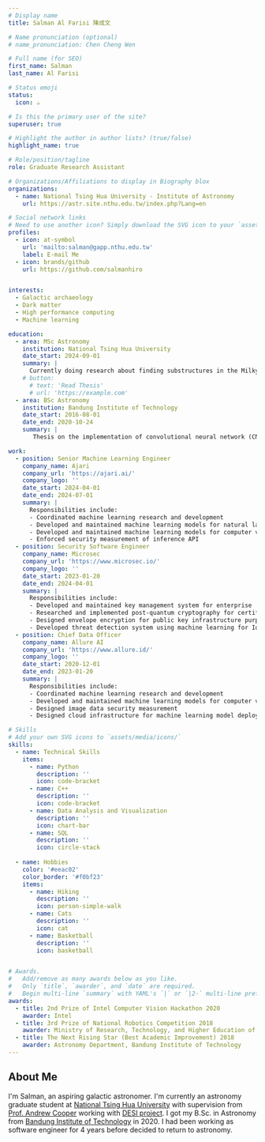 ```yaml
---
# Display name
title: Salman Al Farisi 陳成文

# Name pronunciation (optional)
# name_pronunciation: Chen Cheng Wen

# Full name (for SEO)
first_name: Salman 
last_name: Al Farisi

# Status emoji
status:
  icon: ☕️

# Is this the primary user of the site?
superuser: true

# Highlight the author in author lists? (true/false)
highlight_name: true

# Role/position/tagline
role: Graduate Research Assistant

# Organizations/Affiliations to display in Biography blox
organizations:
  - name: National Tsing Hua University - Institute of Astronomy
    url: https://astr.site.nthu.edu.tw/index.php?Lang=en

# Social network links
# Need to use another icon? Simply download the SVG icon to your `assets/media/icons/` folder.
profiles:
  - icon: at-symbol
    url: 'mailto:salman@gapp.nthu.edu.tw'
    label: E-mail Me
  - icon: brands/github
    url: https://github.com/salmanhiro


interests:
  - Galactic archaeology
  - Dark matter
  - High performance computing
  - Machine learning

education:
  - area: MSc Astronomy
    institution: National Tsing Hua University
    date_start: 2024-09-01
    summary: |
      Currently doing research about finding substructures in the Milky Way halo using DESI Milky Way survey data and galactic dynamics simulations. Beside that also investigating uniform manifold approximation and projection (UMAP) for the same purpose. Supervised by Professor Andrew Cooper.
    # button:
      # text: 'Read Thesis'
      # url: 'https://example.com'
  - area: BSc Astronomy
    institution: Bandung Institute of Technology
    date_start: 2016-08-01
    date_end: 2020-10-24
    summary: |
       Thesis on the implementation of convolutional neural network (CNN) for SDSS Apogee to determine stellar effective temperature, surface gravity, and metalicity. Supervised by Professor Mochamad Ikbal Arifyanto. Graduated with high distinction, third prize in national robotics competition, and awarded best academic improvement in second year.

work:
  - position: Senior Machine Learning Engineer
    company_name: Ajari
    company_url: 'https://ajari.ai/'
    company_logo: ''
    date_start: 2024-04-01
    date_end: 2024-07-01
    summary: |
      Responsibilities include:
      - Coordinated machine learning research and development
      - Developed and maintained machine learning models for natural language processing (NLP) using large language models (LLM) for government
      - Developed and maintained machine learning models for computer vision for mining industry
      - Enforced security measurement of inference API
  - position: Security Software Engineer
    company_name: Microsec
    company_url: 'https://www.microsec.io/'
    company_logo: ''
    date_start: 2023-01-20
    date_end: 2024-04-01
    summary: |
      Responsibilities include:
      - Developed and maintained key management system for enterprise
      - Researched and implemented post-quantum cryptography for certificate authority
      - Designed envelope encryption for public key infrastructure purpose
      - Developed threat detection system using machine learning for IoT devices
  - position: Chief Data Officer
    company_name: Allure AI
    company_url: 'https://www.allure.id/'
    company_logo: ''
    date_start: 2020-12-01
    date_end: 2023-01-20
    summary: |
      Responsibilities include:
      - Coordinated machine learning research and development
      - Developed and maintained machine learning models for computer vision for beauty industry
      - Designed image data security measurement
      - Designed cloud infrastructure for machine learning model deployment

# Skills
# Add your own SVG icons to `assets/media/icons/`
skills:
  - name: Technical Skills
    items:
      - name: Python
        description: ''
        icon: code-bracket
      - name: C++
        description: ''
        icon: code-bracket
      - name: Data Analysis and Visualization 
        description: ''
        icon: chart-bar
      - name: SQL
        description: ''
        icon: circle-stack
      
  - name: Hobbies
    color: '#eeac02'
    color_border: '#f0bf23'
    items:
      - name: Hiking
        description: ''
        icon: person-simple-walk
      - name: Cats
        description: ''
        icon: cat
      - name: Basketball
        description: ''
        icon: basketball


# Awards.
#   Add/remove as many awards below as you like.
#   Only `title`, `awarder`, and `date` are required.
#   Begin multi-line `summary` with YAML's `|` or `|2-` multi-line prefix and indent 2 spaces below.
awards:
  - title: 2nd Prize of Intel Computer Vision Hackathon 2020
    awarder: Intel
  - title: 3rd Prize of National Robotics Competition 2018
    awarder: Ministry of Research, Technology, and Higher Education of Indonesia
  - title: The Next Rising Star (Best Academic Improvement) 2018
    awarder: Astronomy Department, Bandung Institute of Technology
---
```


## About Me
I'm Salman, an aspiring galactic astronomer. I'm currently an astronomy graduate student at [National Tsing Hua University](http://www.astr.nthu.edu.tw/?Lang=en) with supervision from [Prof. Andrew Cooper](http://www.astr.nthu.edu.tw/p/406-1336-156283,r2556.php?Lang=en) working with [DESI project](https://www.desi.lbl.gov/). I got my B.Sc. in Astronomy from [Bandung Institute of Technology](https://www.itb.ac.id/?n=1716815959) in 2020. I had been working as software engineer for 4 years before decided to return to astronomy.
